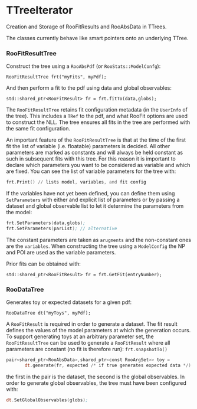 # TTreeIterator

Creation and Storage of RooFitResults and RooAbsData in TTrees.

The classes currently behave like smart pointers onto an underlying TTree.


### RooFitResultTree

Construct the tree using a `RooAbsPdf` (or `RooStats::ModelConfg`):

```
RooFitResultTree frt("myFits", myPdf);
```

And then perform a fit to the pdf using data and global observables:

```
std::shared_ptr<RooFitResult> fr = frt.fitTo(data,globs);
```

The `RooFitResultTree` retains fit configuration metadata (in the `UserInfo` of the tree). This includes 
a `TRef` to the pdf, and what RooFit options are used to construct the NLL. The tree ensures 
all fits in the tree are performed with the same fit configuration.

An important feature of the `RooFitResultTree` is that at the time of the first fit the
list of variable (i.e. floatable) parameters is decided. All other parameters are marked as constants and 
will always be held constant as such in subsequent fits with this tree. For this reason it is important 
to declare which parameters you want to be considered as variable and which are fixed.
You can see the list of variable parameters for the tree with:

```asm
frt.Print() // lists model, variables, and fit config
```

If the variables have not yet been defined, you can define them using `SetParameters` with either and explicit
list of parameters or by passing a dataset and global observable list to let it determine the parameters from the model:

````asm
frt.SetParameters(data,globs);
frt.SetParameters(parList); // alternative
````

The constant parameters are taken as `arugments` and the non-constant ones are the `variables`. 
When constructing the tree using a `ModelConfig` the NP and POI are used as the variable parameters.

Prior fits can be obtained with:

```
std::shared_ptr<RooFitResult> fr = frt.GetFit(entryNumber);
```


### RooDataTree

Generates toy or expected datasets for a given pdf:

```
RooDataTree dt("myToys", myPdf);
```

A `RooFitResult` is required in order to generate a dataset. The fit result defines the 
values of the model parameters at which the generation occurs. To support generating toys at an arbitrary 
parameter set, the `RooFitResultTree` can be used to generate a `RooFitResult` where all parameters are constant 
(no fit is therefore run): `frt.snapshotTo()`

```asm
pair<shared_ptr<RooAbsData>,shared_ptr<const RooArgSet>> toy = 
       dt.generate(fr, expected /* if true generates expected data */)
```

the first in the pair is the dataset, the second is the global observables. In order to generate 
global observables, the tree must have been configured with:

```asm
dt.SetGlobalObservables(globs);
```

